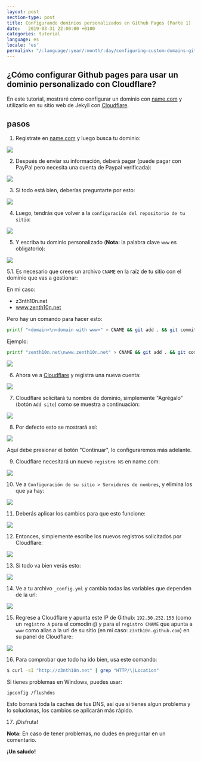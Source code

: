 ```yaml
---
layout: post
section-type: post
title: Configurando dominios personalizados en Github Pages (Parte 1)
date:   2019-03-31 22:00:00 +0100
categories: tutorial
language: es
locale: 'es'
permalink: "/:language/:year/:month/:day/configuring-custom-domains-github-pages-part-1.html"
---
```


## ¿Cómo configurar Github pages para usar un dominio personalizado con Cloudflare?

En este tutorial, mostraré cómo configurar un dominio con [name.com](https://name.com) y utilizarlo en su sitio web de Jekyll con [Cloudflare](https://cloudflare.com).

## pasos

1. Registrate en [name.com](https://name.com) y luego busca tu dominio:

![](https://github.com/uta-org/artwork/blob/master/blog/tutorials/00-buy%20a%20domain/00.PNG?raw=true)

2. Después de enviar su información, deberá pagar (puede pagar con PayPal pero necesita una cuenta de Paypal verificada):

![](https://github.com/uta-org/artwork/blob/master/blog/tutorials/00-buy%20a%20domain/01.PNG?raw=true)

3. Si todo está bien, deberías preguntarte por esto:

![](https://github.com/uta-org/artwork/blob/master/blog/tutorials/00-buy%20a%20domain/02.PNG?raw=true)

4. Luego, tendrás que volver a la `configuración del repositorio de tu sitio`:

![](https://github.com/uta-org/artwork/blob/master/blog/tutorials/00-buy%20a%20domain/03.PNG?raw=true)

5. Y escriba tu dominio personalizado (**Nota:** la palabra clave `www` es obligatorio):

![](https://github.com/uta-org/artwork/blob/master/blog/tutorials/00-buy%20a%20domain/04.PNG?raw=true)

5.1. Es necesario que crees un archivo `CNAME` en la raíz de tu sitio con el dominio que vas a gestionar:

En mi caso:

- z3nth10n.net
- www.zenth10n.net

Pero hay un comando para hacer esto:

```bash
printf "<domain>\n<domain with www>" > CNAME && git add . && git commit -m "Added CNAME" && git push
```

Ejemplo:

```bash
printf "zenth10n.net\nwww.zenth10n.net" > CNAME && git add . && git commit -m "Added CNAME" && git push
```

![](https://github.com/uta-org/artwork/blob/master/blog/tutorials/00-buy%20a%20domain/05.PNG?raw=true)

6. Ahora ve a [Cloudflare](https://cloudflare.com) y registra una nueva cuenta:

![](https://github.com/uta-org/artwork/blob/master/blog/tutorials/00-buy%20a%20domain/06.PNG?raw=true)

7. Cloudflare solicitará tu nombre de dominio, simplemente "Agrégalo" (botón `Add site`) como se muestra a continuación:

![](https://github.com/uta-org/artwork/blob/master/blog/tutorials/00-buy%20a%20domain/07.PNG?raw=true)

8. Por defecto esto se mostrará así:

![](https://github.com/uta-org/artwork/blob/master/blog/tutorials/00-buy%20a%20domain/08.PNG?raw=true)

Aquí debe presionar el botón "Continuar", lo configuraremos más adelante.

9. Cloudflare necesitará un nuevo `registro NS` en name.com:

![](https://github.com/uta-org/artwork/blob/master/blog/tutorials/00-buy%20a%20domain/12.PNG?raw=true)

10. Ve a `Configuración de su sitio > Servidores de nombres`, y elimina los que ya hay:

![](https://github.com/uta-org/artwork/blob/master/blog/tutorials/00-buy%20a%20domain/13.PNG?raw=true)

11. Deberás aplicar los cambios para que esto funcione:

![](https://github.com/uta-org/artwork/blob/master/blog/tutorials/00-buy%20a%20domain/14.PNG?raw=true)

12. Entonces, simplemente escribe los nuevos registros solicitados por Cloudflare:

![](https://github.com/uta-org/artwork/blob/master/blog/tutorials/00-buy%20a%20domain/15.PNG?raw=true)

13. Si todo va bien verás esto:

![](https://github.com/uta-org/artwork/blob/master/blog/tutorials/00-buy%20a%20domain/16.PNG?raw=true)

14. Ve a tu archivo `_config.yml` y cambia todas las variables que dependen de la url:

![](https://github.com/uta-org/artwork/blob/master/blog/tutorials/00-buy%20a%20domain/17.PNG?raw=true)

15. Regrese a Cloudflare y apunta este IP de Github: `192.30.252.153` (como un `registro A` para el comodín `@`) y para el `registro CNAME` que apunta a `www` como alias a la url de su sitio (en mi caso: `z3nth10n.github.com`) en su panel de Cloudflare:

![](https://github.com/uta-org/artwork/blob/master/blog/tutorials/00-buy%20a%20domain/18.PNG?raw=true)

16. Para comprobar que todo ha ido bien, usa este comando:

```bash
$ curl -sI "http://z3nth10n.net" | grep "HTTP/\|Location"
```

Si tienes problemas en Windows, puedes usar:

```
ipconfig /flushdns
```

Esto borrará toda la caches de tus DNS, así que si tienes algun problema y lo solucionas, los cambios se aplicarán más rápido.

17. ¡Disfruta!

**Nota:** En caso de tener problemas, no dudes en preguntar en un comentario.

**¡Un saludo!**